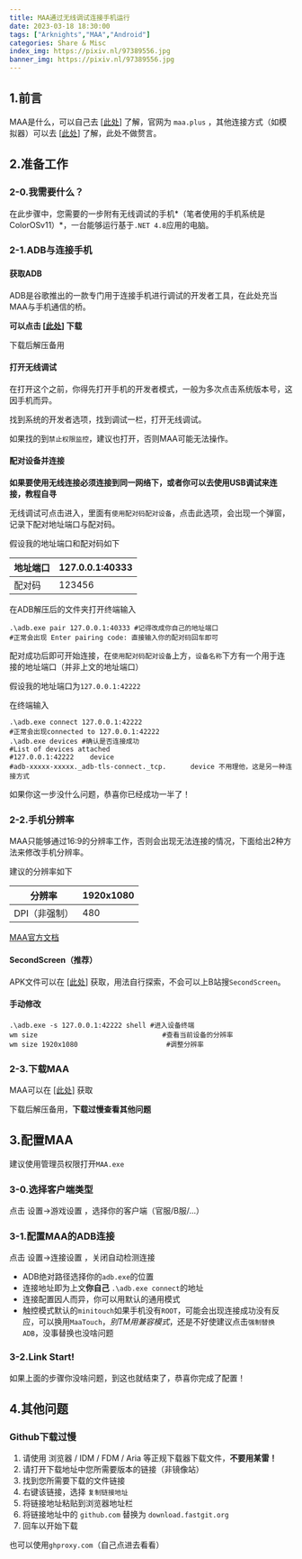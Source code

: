 ```yaml
---
title: MAA通过无线调试连接手机运行
date: 2023-03-18 18:30:00
tags: ["Arknights","MAA","Android"]
categories: Share & Misc
index_img: https://pixiv.nl/97389556.jpg
banner_img: https://pixiv.nl/97389556.jpg
---
```


## 1.前言

MAA是什么，可以自己去 [[此处](https://github.com/MaaAssistantArknights/MaaAssistantArknights)] 了解，官网为 `maa.plus` ，其他连接方式（如模拟器）可以去 [[此处](https://maa.plus/docs/1.3-%E6%A8%A1%E6%8B%9F%E5%99%A8%E6%94%AF%E6%8C%81.html)] 了解，此处不做赘言。

## 2.准备工作

### 2-0.我需要什么？

在此步骤中，您需要的一步附有无线调试的手机*（笔者使用的手机系统是ColorOSv11）*，一台能够运行基于`.NET 4.8`应用的电脑。

### 2-1.ADB与连接手机

#### 获取ADB

ADB是谷歌推出的一款专门用于连接手机进行调试的开发者工具，在此处充当MAA与手机通信的桥。

**可以点击 [[此处](https://dl.google.com/android/repository/platform-tools-latest-windows.zip)] 下载**

下载后解压备用

#### 打开无线调试

在打开这个之前，你得先打开手机的开发者模式，一般为多次点击系统版本号，这因手机而异。

找到系统的开发者选项，找到调试一栏，打开无线调试。

如果找的到`禁止权限监控`，建议也打开，否则MAA可能无法操作。

#### 配对设备并连接

**如果要使用无线连接必须连接到同一网络下，或者你可以去使用USB调试来连接，教程自寻**

无线调试可点击进入，里面有`使用配对码配对设备`，点击此选项，会出现一个弹窗，记录下配对地址端口与配对码。

假设我的地址端口和配对码如下

| 地址端口 | 127.0.0.1:40333 |
| -------- | --------------- |
| 配对码   | 123456          |

在ADB解压后的文件夹打开终端输入

```shell
.\adb.exe pair 127.0.0.1:40333 #记得改成你自己的地址端口
#正常会出现 Enter pairing code: 直接输入你的配对码回车即可
```

配对成功后即可开始连接，在`使用配对码配对设备`上方，`设备名称`下方有一个用于连接的地址端口（并非上文的地址端口）

假设我的地址端口为`127.0.0.1:42222`

在终端输入

```shell
.\adb.exe connect 127.0.0.1:42222
#正常会出现connected to 127.0.0.1:42222
.\adb.exe devices #确认是否连接成功
#List of devices attached
#127.0.0.1:42222    device
#adb-xxxxx-xxxxx._adb-tls-connect._tcp.      device 不用理他，这是另一种连接方式
```

如果你这一步没什么问题，恭喜你已经成功一半了！

### 2-2.手机分辨率

MAA只能够通过16:9的分辨率工作，否则会出现无法连接的情况，下面给出2种方法来修改手机分辨率。

建议的分辨率如下

| 分辨率        | 1920x1080 |
| ------------- | --------- |
| DPI（非强制） | 480       |

[MAA官方文档](https://maa.plus/docs/1.3-%E6%A8%A1%E6%8B%9F%E5%99%A8%E6%94%AF%E6%8C%81.html#⚙️-手机、平板等非-16-9-分辨率设备)

#### SecondScreen（推荐）

APK文件可以在 [[此处]](https://github.com/farmerbb/SecondScreen/releases/latest) 获取，用法自行探索，不会可以上B站搜`SecondScreen`。

#### 手动修改

```shell
.\adb.exe -s 127.0.0.1:42222 shell #进入设备终端
wm size                               #查看当前设备的分辨率
wm size 1920x1080                      #调整分辨率
```

### 2-3.下载MAA

MAA可以在 [[此处]](https://github.com/MaaAssistantArknights/MaaAssistantArknights/releases/latest) 获取

下载后解压备用，**下载过慢查看其他问题**

## 3.配置MAA

建议使用管理员权限打开`MAA.exe`

### 3-0.选择客户端类型

点击 设置->游戏设置 ，选择你的客户端（官服/B服/...）

### 3-1.配置MAA的ADB连接

点击 设置->连接设置 ，关闭自动检测连接

- ADB绝对路径选择你的`adb.exe`的位置
- 连接地址即为上文**你自己** `.\adb.exe connect`的地址
- 连接配置因人而异，你可以用默认的通用模式
- 触控模式默认的`minitouch`如果手机没有`ROOT`，可能会出现连接成功没有反应，可以换用`MaaTouch`，*别TM用兼容模式*，还是不好使建议点击`强制替换ADB`，没事替换也没啥问题

### 3-2.Link Start!

如果上面的步骤你没啥问题，到这也就结束了，恭喜你完成了配置！

## 4.其他问题

### Github下载过慢

1. 请使用 浏览器 / IDM / FDM / Aria 等正规下载器下载文件，**不要用某雷！**
2. 请打开下载地址中您所需要版本的链接（非镜像站）
3. 找到您所需要下载的文件链接
4. 右键该链接，选择 `复制链接地址`
5. 将链接地址粘贴到浏览器地址栏
6. 将链接地址中的 `github.com` 替换为 `download.fastgit.org`
7. 回车以开始下载

也可以使用`ghproxy.com`（自己点进去看看）